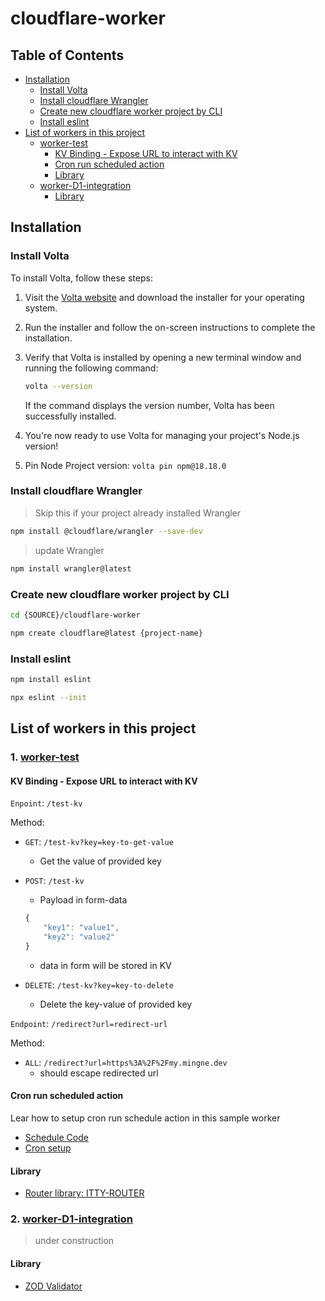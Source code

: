 # cloudflare-worker


## Table of Contents
- [Installation](#installation)
    - [Install Volta](#install-volta)
    - [Install cloudflare Wrangler](#install-cloudflare-wrangler)
    - [Create new cloudflare worker project by CLI](#create-new-cloudflare-worker-project-by-cli)
    - [Install eslint](#install-eslint)
- [List of workers in this project](#list-of-workers-in-this-project)
    - [worker-test](#worker-test)
        - [KV Binding - Expose URL to interact with KV](#kv-binding---expose-url-to-interact-with-kv)
        - [Cron run scheduled action](#cron-run-scheduled-action)
        - [Library](#library)
    - [worker-D1-integration](#worker-d1-integration)
        - [Library](#library-1)

## Installation

### Install Volta

To install Volta, follow these steps:

1. Visit the [Volta website](https://volta.sh/) and download the installer for your operating system.
2. Run the installer and follow the on-screen instructions to complete the installation.
3. Verify that Volta is installed by opening a new terminal window and running the following command:

    ```bash
    volta --version
    ```

    If the command displays the version number, Volta has been successfully installed.

4. You're now ready to use Volta for managing your project's Node.js version!

5. Pin Node Project version: `volta pin npm@18.18.0`


### Install cloudflare Wrangler

> Skip this if your project already installed Wrangler
```bash
npm install @cloudflare/wrangler --save-dev
```

> update Wrangler
```bash 
npm install wrangler@latest
```

### Create new cloudflare worker project by CLI
```bash
cd {SOURCE}/cloudflare-worker

npm create cloudflare@latest {project-name}
```

### Install eslint
```bash
npm install eslint

npx eslint --init
```



## List of workers in this project
### 1. [worker-test](https://worker-test.minhnq-0702.workers.dev/)

#### KV Binding - Expose URL to interact with KV
`Enpoint`: `/test-kv`

Method:
- `GET`: `/test-kv?key=key-to-get-value`
    - Get the value of provided key

- `POST`: `/test-kv`
    - Payload in form-data
    ```javascript
    {
        "key1": "value1",
        "key2": "value2"
    }
    ```
    - data in form will be stored in KV

- `DELETE`: `/test-kv?key=key-to-delete`
    - Delete the key-value of provided key


`Endpoint`: `/redirect?url=redirect-url`

Method:
- `ALL`: `/redirect?url=https%3A%2F%2Fmy.mingne.dev`
    - should escape redirected url

#### Cron run scheduled action

Lear how to setup cron run schedule action in this sample worker
- [Schedule Code](worker-test/src/index.ts)
- [Cron setup](worker-test/wrangler.toml)

#### Library
- [Router library: ITTY-ROUTER](https://itty.dev/)

### 2. [worker-D1-integration](https://my.mingne.dev)
> under construction

#### Library
- [ZOD Validator](https://zod.dev/)